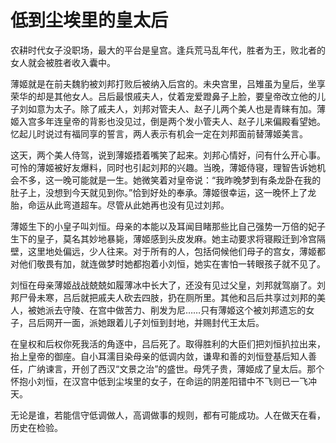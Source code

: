 # 低到尘埃里的皇太后

农耕时代女子没职场，最大的平台是皇宫。逢兵荒马乱年代，胜者为王，败北者的女人就会被胜者收入囊中。 

薄姬就是在前夫魏豹被刘邦打败后被纳入后宫的。未央宫里，吕雉虽为皇后，坐享荣华的却是其他女人。吕后最恨戚夫人，仗着宠爱蹬鼻子上脸，要皇帝改立他的儿子刘如意为太子。除了戚夫人，刘邦对管夫人、赵子儿两个美人也是青睐有加。薄姬入宫多年连皇帝的背影也没见过，倒是两个发小管夫人、赵子儿来偏殿看望她。忆起儿时说过有福同享的誓言，两人表示有机会一定在刘邦面前替薄姬美言。 

这天，两个美人侍驾，说到薄姬捂着嘴笑了起来。刘邦心情好，问有什么开心事。可怜的薄姬被好友爆料，同时也引起刘邦的兴趣。当晚，薄姬侍寝，理智告诉她机会不多，这一晚可能就是一生。她微笑着对皇帝说：“我昨晚梦到有条龙卧在我的肚子上，没想到今天就见到你。”恰到好处的奉承。薄姬很幸运，这一晚怀上了龙胎，命运从此弯道超车。尽管从此她再也没有见过刘邦。 

薄姬生下的小皇子叫刘恒。母亲的本能以及耳闻目睹那些比自己强势一万倍的妃子生下的皇子，莫名其妙地暴毙，薄姬感到头皮发麻。她主动要求将寝殿迁到冷宫隔壁，这里地处偏远，少人往来。对于所有的人，包括伺候他们母子的宫女，薄姬都对他们敬畏有加，就连做梦时她都抱着小刘恒，她实在害怕一转眼孩子就不见了。 

刘恒在母亲薄姬战战兢兢如履薄冰中长大了，还没有见过父皇，刘邦就驾崩了。刘邦尸骨未寒，吕后就把戚夫人砍去四肢，扔在厕所里。其他和吕后共享过刘邦的美人，被她派去守陵、在宫中做苦力、削发为尼……只有薄姬这个被刘邦遗忘的女子，吕后网开一面，派她跟着儿子刘恒到封地，并赐封代王太后。 

在皇权和后权你死我活的角逐中，吕后死了。取得胜利的大臣们把刘恒扒拉出来，抬上皇帝的御座。自小耳濡目染母亲的低调内敛，谦卑和善的刘恒登基后知人善任，广纳谏言，开创了西汉“文景之治”的盛世。母凭子贵，薄姬成了皇太后。那个怀抱小刘恒，在汉宫中低到尘埃里的女子，在命运的阴差阳错中不飞则已一飞冲天。 

无论是谁，若能信守低调做人，高调做事的规则，都有可能成功。人在做天在看，历史在检验。